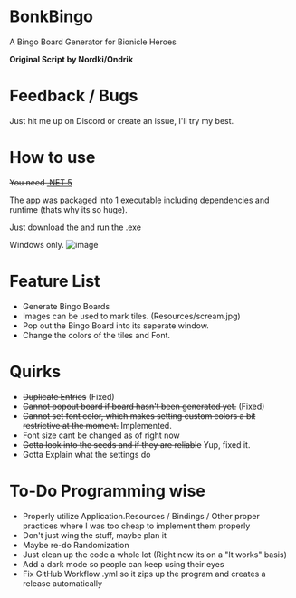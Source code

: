 # BonkBingo
A Bingo Board Generator for Bionicle Heroes



**Original Script by Nordki/Ondrik**

# Feedback / Bugs
Just hit me up on Discord or create an issue, I'll try my best.

# How to use
~~You need [.NET 5](https://dotnet.microsoft.com/en-us/download/dotnet/5.0)~~


The app was packaged into 1 executable including dependencies and runtime (thats why its so huge).


Just download the and run the .exe


Windows only.
![image](https://user-images.githubusercontent.com/43097509/157955219-13a5be59-f1d3-44b0-b56a-40129b9588d2.png)

# Feature List
- Generate Bingo Boards
- Images can be used to mark tiles. (Resources/scream.jpg)
- Pop out the Bingo Board into its seperate window.
- Change the colors of the tiles and Font.


# Quirks
- ~~Duplicate Entries~~ (Fixed)
- ~~Cannot popout board if board hasn't been generated yet.~~ (Fixed)
- ~~Cannot set font color, which makes setting custom colors a bit restrictive at the moment.~~ Implemented.
- Font size cant be changed as of right now
- ~~Gotta look into the seeds and if they are reliable~~ Yup, fixed it.
- Gotta Explain what the settings do 

# To-Do Programming wise
- Properly utilize Application.Resources / Bindings / Other proper practices where I was too cheap to implement them properly
- Don't just wing the stuff, maybe plan it
- Maybe re-do Randomization
- Just clean up the code a whole lot (Right now its on a "It works" basis) 
- Add a dark mode so people can keep using their eyes 
- Fix GitHub Workflow .yml so it zips up the program and creates a release automatically
